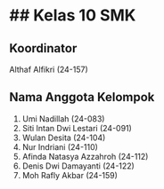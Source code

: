 # ## Kelas 10 SMK

## Koordinator 
Althaf Alfikri (24-157)

## Nama Anggota Kelompok
1. Umi Nadillah (24-083)
2. Siti Intan Dwi Lestari (24-091)
3. Wulan Desita (24-104)
4. Nur Indriani (24-110)
5. Afinda Natasya Azzahroh (24-112)
6. Denis Dwi Damayanti (24-122)
7. Moh Rafly Akbar (24-159)
